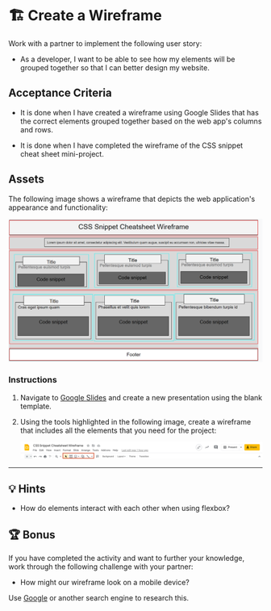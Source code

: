 # 🏗️ Create a Wireframe

Work with a partner to implement the following user story:

- As a developer, I want to be able to see how my elements will be grouped together so that I can better design my website.

## Acceptance Criteria

- It is done when I have created a wireframe using Google Slides that has the correct elements grouped together based on the web app's columns and rows.

- It is done when I have completed the wireframe of the CSS snippet cheat sheet mini-project.

## Assets

The following image shows a wireframe that depicts the web application's appearance and functionality:

![Example of a finished wireframe for a form.](./Images/01-wireframe-form-completed.png)

### Instructions

1. Navigate to [Google Slides](https://docs.google.com/presentation/u/0/?tgif=d) and create a new presentation using the blank template.

2. Using the tools highlighted in the following image, create a wireframe that includes all the elements that you need for the project:

   ![Google Slide tools outlined in red.](./Images/02-google-slides-tool-highlight.png)

---

## 💡 Hints

- How do elements interact with each other when using flexbox?

## 🏆 Bonus

If you have completed the activity and want to further your knowledge, work through the following challenge with your partner:

- How might our wireframe look on a mobile device?

Use [Google](https://www.google.com) or another search engine to research this.
